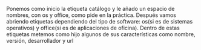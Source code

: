 Ponemos como inicio la etiqueta catálogo y le añado un espacio de nombres, con os y office, como pide en la práctica. Después vamos abriendo etiquetas dependiendo del tipo de software: os(si es de sistemas operativos) y office(si es de aplicaciones de oficina). Dentro de estas etiquetas metemos como hijo algunos de sus características como nombre, versión, desarrollador y url 